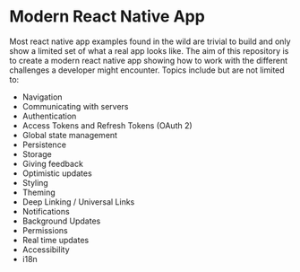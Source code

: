 # Modern React Native App

Most react native app examples found in the wild are trivial to build and only show a limited set of what a real app looks like. The aim of this repository is to create a modern react native app showing how to work with the different challenges a developer might encounter. Topics include but are not limited to: 

- Navigation
- Communicating with servers
- Authentication
- Access Tokens and Refresh Tokens (OAuth 2)
- Global state management
- Persistence
- Storage
- Giving feedback
- Optimistic updates
- Styling
- Theming
- Deep Linking / Universal Links
- Notifications
- Background Updates
- Permissions
- Real time updates
- Accessibility
- i18n

